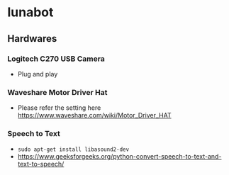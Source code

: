 # lunabot

## Hardwares
### Logitech C270 USB Camera
- Plug and play
### Waveshare Motor Driver Hat
- Please refer the setting here https://www.waveshare.com/wiki/Motor_Driver_HAT
### Speech to Text
- `sudo apt-get install libasound2-dev`
- https://www.geeksforgeeks.org/python-convert-speech-to-text-and-text-to-speech/

